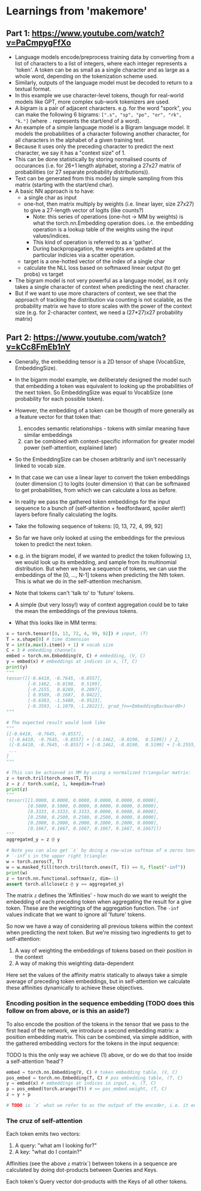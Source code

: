 # Learnings from 'makemore'

## Part 1: https://www.youtube.com/watch?v=PaCmpygFfXo

- Language models encode/preprocess training data by converting from a list of characters to a list of integers, where each integer represents a 'token'. A token can be as small as a single character and as large as a whole word, depending on the tokenization scheme used.
- Similarly, outputs of the language model must be decoded to return to a textual format.
- In this example we use character-level tokens, though for real-world models like GPT, more complex sub-work tokenizers are used.
- A bigram is a pair of adjacent characters. e.g. for the word "spork", you can make the following 6 bigrams: `[".s", "sp", "po", "or", "rk", "k."]` (where `.` represents the start/end of a word).
- An example of a simple language model is a Bigram language model. It models the probabilities of a character following another character, for all characters in the alphabet of a given training text.
- Because it uses only the preceding character to predict the next character, we say it has a "context size" of 1.
- This can be done statistically by storing normalised counts of occurances (i.e. for 26+1 length alphabet, storing a 27x27 matrix of probabilities (or 27 separate probability distributions)).
- Text can be generated from this model by simple sampling from this matrix (starting with the start/end char).
- A basic NN approach is to have:
  - a single char as input
  - one-hot, then matrix multiply by weights (i.e. linear layer, size 27x27) to give a 27-length vector of logits (like counts?)
    - Note: this series of operations (one-hot -> MM by weights) is what the torch.nn.Embedding operation does. i.e. the embedding operation is a lookup table of the weights using the input values/indices.
    - This kind of operation is referred to as a 'gather'.
    - During backpropagation, the weights are updated at the particular indicies via a scatter operation.
  - target is a one-hotted vector of the index of a single char
  - calculate the NLL loss based on softmaxed linear output (to get probs) vs target
- The bigram model is not very powerful as a language model, as it only takes a single character of context when predicting the next character.
- But if we want to use more characters of context, we see that the approach of tracking the distribution via counting is not scalable, as the probability matrix we have to store scales with the power of the context size (e.g. for 2-character context, we need a (27*27)x27 probability matrix)

## Part 2: https://www.youtube.com/watch?v=kCc8FmEb1nY

- Generally, the embedding tensor is a 2D tensor of shape (VocabSize, EmbeddingSize).
- In the bigarm model example, we deliberately designed the model such that embedding a token was equivalent to looking up the probabilities of the next token. So EmbeddingSize was equal to VocabSize (one probability for each possible token).
- However, the embedding of a token can be thougth of more generally as a feature vector for that token that:
  1. encodes semantic relationships - tokens with similar meaning have similar embeddings
  2. can be combined with context-specific information for greater model power (self-attention, explained later)
- So the EmbeddingSize can be chosen arbitrarily and isn't necessarily linked to vocab size.
- In that case we can use a linear layer to convert the token embeddings (outer dimension `C`) to logits (outer dimension `V`) that can be softmaxed to get probabilities, from which we can calculate a loss as before.
- In reality we pass the gathered token embeddings for the input sequence to a bunch of (self-attention + feedfordward, spoiler alert!) layers before finally calculating the logits.

- Take the following sequence of tokens: [0, 13, 72, 4, 99, 92]
- So far we have only looked at using the embeddings for the previous token to predict the next token.
- e.g. in the bigram model, if we wanted to predict the token following `13`, we would look up its embedding, and sample from its multinomial distribution. But when we have a sequence of tokens, we can use the embeddings of the [0, ..., N-1] tokens when predicting the Nth token. This is what we do in the self-attention mechanism.
- Note that tokens can't 'talk to' to 'future' tokens.
- A simple (but very lossy!) way of context aggregation could be to take the mean the embeddings of the previous tokens.
- What this looks like in MM terms:

```python
x = torch.tensor([0, 13, 72, 4, 99, 92]) # input, (T)
T = x.shape[0] # time dimension
V = int(x.max().item() + 1) # vocab size
C = 3 # embedding channels
embed = torch.nn.Embedding(V, C) # embedding, (V, C)
y = embed(x) # embeddings at indices in x, (T, C)
print(y)
"""
tensor([[-0.6410, -0.7645, -0.8557],
        [-0.1462, -0.0190,  0.5199],
        [-0.2555,  0.8289,  0.2897],
        [ 0.9589, -0.1687,  0.0422],
        [-0.6383, -1.5480, -0.9523],
        [-0.3593, -1.1079, -1.2822]], grad_fn=<EmbeddingBackward0>)
"""

# The expected result would look like
"""
[[-0.6410, -0.7645, -0.8557],
 ([-0.6410, -0.7645, -0.8557] + [-0.1462, -0.0190,  0.5199]) / 2,
 ([-0.6410, -0.7645, -0.8557] + [-0.1462, -0.0190,  0.5199] + [-0.2555,  0.8289,  0.2897]) / 3,
 ...
]
"""

# This can be achieved in MM by using a normalized triangular matrix:
z = torch.tril(torch.ones(T, T))
z = z / torch.sum(z, 1, keepdim=True)
print(z)
"""
tensor([[1.0000, 0.0000, 0.0000, 0.0000, 0.0000, 0.0000],
        [0.5000, 0.5000, 0.0000, 0.0000, 0.0000, 0.0000],
        [0.3333, 0.3333, 0.3333, 0.0000, 0.0000, 0.0000],
        [0.2500, 0.2500, 0.2500, 0.2500, 0.0000, 0.0000],
        [0.2000, 0.2000, 0.2000, 0.2000, 0.2000, 0.0000],
        [0.1667, 0.1667, 0.1667, 0.1667, 0.1667, 0.1667]])
"""
aggregated_y = z @ y

# Note you can also get `z` by doing a row-wise softmax of a zeros tensor with
# `-inf`s in the upper right triangle:
w = torch.zeros(T, T)
w = w.masked_fill(torch.tril(torch.ones(T, T)) == 0, float("-inf"))
print(w)
z = torch.nn.functional.softmax(z, dim=-1)
assert torch.allclose(z @ y == aggregated_y)
```

The matrix `z` defines the 'Affinities' - how much do we want to weight the embedding of each preceding token when aggregating the result for a give token. These are the weightings of the aggregation function. The `-inf` values indicate that we want to ignore all 'future' tokens.

So now we have a way of considering all previous tokens within the context when predicting the next token. But we're missing two ingredients to get to self-attention:

1. A way of weighting the embeddings of tokens based on their position in the context
2. A way of making this weighting data-dependent

Here set the values of the affinity matrix statically to always take a simple average of preceding token embeddings, but in self-attention we calculate these affinities dynamically to achieve these objectives.

### Encoding position in the sequence embedding (TODO does this follow on from above, or is this an aside?)

To also encode the position of the tokens in the tensor that we pass to the first head of the network, we introduce a second embedding matrix: a position embedding matrix. This can be combined, via simple addition, with the gathered embedding vectors for the tokens in the input sequence:

TODO Is this the only way we achieve (1) above, or do we do that too inside a self-attention 'head'?

```python
embed = torch.nn.Embedding(V, C) # token embedding table, (V, C)
pos_embed = torch.nn.Embedding(T, C) # pos embedding table, (T, C)
y = embed(x) # embeddings at indices in input, x, (T, C)
p = pos_embed(torch.arange(T)) # == pos_embed.weight, (T, C)
z = y + p

# TODO is `z` what we refer to as the output of the encoder, i.e. it encodes them through their token embedding and positional embedding?
```

### The cruz of self-attention

Each token emits two vectors:

1. A query: "what am I looking for?"
2. A key: "what do I contain?"

Affinities (see the above `z` matrix`) between tokens in a sequence are calculated by doing dot-products between Queries and Keys.

Each token's Query vector dot-products with the Keys of all other tokens.
